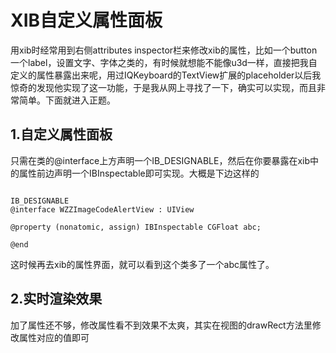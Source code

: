 # XIB自定义属性面板

用xib时经常用到右侧attributes inspector栏来修改xib的属性，比如一个button一个label，设置文字、字体之类的，有时候就想能不能像u3d一样，直接把我自定义的属性暴露出来呢，用过IQKeyboard的TextView扩展的placeholder以后我惊奇的发现他实现了这一功能，于是我从网上寻找了一下，确实可以实现，而且非常简单。下面就进入正题。

## 1.自定义属性面板

只需在类的@interface上方声明一个IB_DESIGNABLE，然后在你要暴露在xib中的属性前边声明一个IBInspectable即可实现。大概是下边这样的

```

IB_DESIGNABLE
@interface WZZImageCodeAlertView : UIView

@property (nonatomic, assign) IBInspectable CGFloat abc;

@end

```

这时候再去xib的属性界面，就可以看到这个类多了一个abc属性了。

## 2.实时渲染效果

加了属性还不够，修改属性看不到效果不太爽，其实在视图的drawRect方法里修改属性对应的值即可
